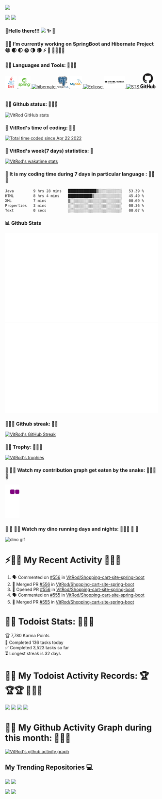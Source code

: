 
<!-- ![](https://media.giphy.com/media/3o7TKDEhaHWJpBs2Xu/giphy.gif) -->
![](https://pbs.twimg.com/media/FY5HhpUXoAA-4Fg?format=png&name=small)

![](https://media.giphy.com/media/35bsf4G3CHIWs/giphy.gif)
![](https://media.giphy.com/media/11z8mwhw0jxQiI/giphy.gif)
  

   
###  🌈Hello there!!!  ![](https://komarev.com/ghpvc/?username=VitRod&color=green)  ✨ 🌈
###  🔱🌈 I’m currently working on SpringBoot and Hibernate Project😄 🌒  🌓 🌞 🌗  🌘 ⚡ 💪 🌈🏳️‍🌈🔱
     
<!--
**VitRod/VitRod** is a ✨ _special_ ✨ repository because its `README.md` (this file) appears on your GitHub profile.
Here are some ideas to get you started:
    
- 🔭 I’m currently working on ...
- 🌱 I’m currently learning ...
- 👯 I’m looking to collaborate on ...
- 🤔 I’m looking for help with ...
- 💬 Ask me about ...
- 📫 How to reach me: ...
- 😄 Pronouns: ...
- ⚡ Fun fact: ...
-->

  

 ### 🔱🌈  Languages and Tools: 🏳️‍🌈🔱  
<p align="left"> 
   <a href="https://www.javatpoint.com/java-tutorial" target="_blank"> <img src="https://raw.githubusercontent.com/devicons/devicon/1119b9f84c0290e0f0b38982099a2bd027a48bf1/icons/java/java-original-wordmark.svg" alt="java" width="40" height="40"/> </a>
  <a href="https://www.javatpoint.com/spring-tutorial" target="_blank"> <img src="https://raw.githubusercontent.com/devicons/devicon/1119b9f84c0290e0f0b38982099a2bd027a48bf1/icons/spring/spring-original-wordmark.svg" alt="spring" width="40" height="40"/> </a>
  <a href="https://www.javatpoint.com/hibernate-tutorial" target="_blank"> <img src="https://www.vectorlogo.zone/logos/hibernate/hibernate-ar21.png" alt="hibernate" width="100" height="40"/> </a>
   <a href="https://www.javatpoint.com/postgresql-tutorial" target="_blank"> <img src="https://raw.githubusercontent.com/devicons/devicon/1119b9f84c0290e0f0b38982099a2bd027a48bf1/icons/postgresql/postgresql-original-wordmark.svg" alt="postgres" width="40" height="40"/> </a>
   <a href="https://www.javatpoint.com/mysql-tutorial" target="_blank"> <img src="https://raw.githubusercontent.com/devicons/devicon/1119b9f84c0290e0f0b38982099a2bd027a48bf1/icons/mysql/mysql-original-wordmark.svg" alt="mysql" width="40" height="40"/> </a>
  <a href="https://www.javatpoint.com/intellij-vs-eclipse" target="_blank"> <img src="https://upload.wikimedia.org/wikipedia/commons/thumb/d/d0/Eclipse-Luna-Logo.svg/2560px-Eclipse-Luna-Logo.svg.png" alt="Eclipse" width="60" height="30"/> </a>
  <a href="https://www.javatpoint.com/intellij-idea-tutorial" target="_blank"> <img src="https://raw.githubusercontent.com/devicons/devicon/1119b9f84c0290e0f0b38982099a2bd027a48bf1/icons/intellij/intellij-plain-wordmark.svg" alt="Intelij idea" width="70" height="40"/> </a>
   <a href="https://www.javatpoint.com/java" target="_blank"> <img src="http://3.bp.blogspot.com/-Ajql3_Oijdk/U438gFWH3fI/AAAAAAAAAKE/DFbF4ZLaqjY/s1600/spring-tool-suite-project-logo.png" alt="STS" width="50" height="50"/> </a>
  <a href="https://www.javatpoint.com/java" target="_blank"> <img src="https://raw.githubusercontent.com/devicons/devicon/1119b9f84c0290e0f0b38982099a2bd027a48bf1/icons/github/github-original-wordmark.svg" alt="Github" width="50" height="50"/> </a>
  </p>
     
  # <h3 align="left">🔱🌈 Github status: 🏳️‍🌈🔱</h3>
  
  <!-- ![VitRod GitHub stats](https://github-readme-stats.vercel.app/api?username=VitRod) -->
  
  ![VitRod GitHub stats](https://github-readme-stats.vercel.app/api?username=VitRod&show_icons=true&theme=radical)
  
 <!-- [![Anurag's GitHub stats](https://github-readme-stats.vercel.app/api?username=anuraghazra)](https://github.com/anuraghazra/github-readme-stats) -->
  
  <h3 align="left"> 🔱 VitRod's time of coding: 🏳️‍🌈</h3>
  
  <a href="https://wakatime.com/@a497e0ea-4978-42b2-9aa3-d3c04dc123a5"><img src="https://wakatime.com/badge/user/a497e0ea-4978-42b2-9aa3-d3c04dc123a5.svg" alt="Total time coded since Apr 22 2022" /></a>
  
 
   ###  🔱 VitRod's week(7 days) statistics: 🌈  
  
  [![VitRod's wakatime stats](https://github-readme-stats.vercel.app/api/wakatime?username=VitRod)](https://github.com/anuraghazra/github-readme-stats)
  
    

  
  
  
  ###   🌈 It is my coding time during 7 days in particular language : 🏳️‍🌈🔱  
  
<!--START_SECTION:waka-->

```text
Java         9 hrs 28 mins   █████████████▒░░░░░░░░░░░   53.39 %
HTML         8 hrs 4 mins    ███████████▒░░░░░░░░░░░░░   45.49 %
XML          7 mins          ▒░░░░░░░░░░░░░░░░░░░░░░░░   00.69 %
Properties   3 mins          ░░░░░░░░░░░░░░░░░░░░░░░░░   00.36 %
Text         0 secs          ░░░░░░░░░░░░░░░░░░░░░░░░░   00.07 %
```

<!--END_SECTION:waka-->
    
<!--  ###  🔱🌈   Top languages: 🏳️‍🌈🔱 
  
  [![VitRod's Top Langs](https://github-readme-stats.vercel.app/api/top-langs/?username=VitRod&layout=compact)](https://github.com/VitRod/github-readme-stats) -->
  
  ### 📊 Github Stats
<a href='https://github.com/VitRod/github-stats-transparent'>
  
![Stats Overview](https://github.com/VitRod/VitRod/blob/output/generated/overview.svg)
![Most Used Languages](https://github.com/VitRod/VitRod/blob/output/generated/languages.svg)
  
  
</a>
  
  
  ###  🏳️‍🌈🔱  Github streak: 🔱🌈  
  
 [![VitRod's GitHub Streak](https://github-readme-streak-stats.herokuapp.com?user=VitRod&theme=radical&hide_border=true&date_format=M%20j%5B%2C%20Y%5D)](https://git.io/streak-stats)
 
  ###  🔱🌈  Trophy: 🏳️‍🌈🔱 
    
 
 [![VitRod's trophies](https://github-profile-trophy.vercel.app/?username=VitRod&theme=radical)](https://github.com/VitRod/github-profile-trophy)
 
 
 
 
  ### :snake: 🔱🌈 Watch my contribution graph get eaten by the snake: 🏳️‍🌈🔱  :snake: 
 
 ![snake gif](https://github.com/VitRod/VitRod/blob/output_snake/github-contribution-grid-snake.gif)
 
 
 
 
  ### 🐲  🐉 🔱🌈 Watch my dino running days and nights: 🏳️‍🌈🔱  🐲  🐉
 ![dino gif](https://github.com/VitRod/VitRod/blob/main/dino.gif)
 
 
 
 
 # :zap:🔱🌈  My Recent Activity 🏳️‍🌈🔱

<!--START_SECTION:activity-->
1. 🗣 Commented on [#556](https://github.com/VitRod/Shopping-cart-site-spring-boot/issues/556) in [VitRod/Shopping-cart-site-spring-boot](https://github.com/VitRod/Shopping-cart-site-spring-boot)
2. 🎉 Merged PR [#556](https://github.com/VitRod/Shopping-cart-site-spring-boot/pull/556) in [VitRod/Shopping-cart-site-spring-boot](https://github.com/VitRod/Shopping-cart-site-spring-boot)
3. 💪 Opened PR [#556](https://github.com/VitRod/Shopping-cart-site-spring-boot/pull/556) in [VitRod/Shopping-cart-site-spring-boot](https://github.com/VitRod/Shopping-cart-site-spring-boot)
4. 🗣 Commented on [#555](https://github.com/VitRod/Shopping-cart-site-spring-boot/issues/555) in [VitRod/Shopping-cart-site-spring-boot](https://github.com/VitRod/Shopping-cart-site-spring-boot)
5. 🎉 Merged PR [#555](https://github.com/VitRod/Shopping-cart-site-spring-boot/pull/555) in [VitRod/Shopping-cart-site-spring-boot](https://github.com/VitRod/Shopping-cart-site-spring-boot)
<!--END_SECTION:activity-->


# 🔱🌈 Todoist Stats: 🏳️‍🌈🔱

<!-- TODO-IST:START -->
🏆  7,780 Karma Points           
🌸  Completed 136 tasks today           
✅  Completed 3,523 tasks so far           
⏳  Longest streak is 32 days
<!-- TODO-IST:END -->

# 🔱🌈 My Todoist Activity Records: 🏆🏆🏆 🏳️‍🌈🔱
![](  https://pbs.twimg.com/media/FZJXU4aWYAA48p6?format=png&name=small   )
![](  https://pbs.twimg.com/media/FZJXWTzXEAIlhWv?format=png&name=small    )
![](  https://pbs.twimg.com/media/FZJXX1cXkAAR0lh?format=png&name=small   )
![](   https://pbs.twimg.com/media/FZJXZLjX0AAxONG?format=png&name=small  )




# 🔱🌈 My Github Activity Graph during this month: 🏳️‍🌈🔱

[![VitRod's github activity graph](https://activity-graph.herokuapp.com/graph?username=VitRod&theme=redical)](https://github.com/ashutosh00710/github-readme-activity-graph)

<!--[![VitRod's github activity graph](https://activity-graph.herokuapp.com/graph?username=VitRod)](https://github.com/ashutosh00710/github-readme-activity-graph) -->

## My Trending Repositories 💻

[![](https://github-readme-stats.vercel.app/api/pin/?username=VitRod&repo=SimpleSpringBootThymeleafApp&&show_icons=true&theme=radical)](https://github.com/VitRod/SimpleSpringBootThymeleafApp)
[![](https://github-readme-stats.vercel.app/api/pin/?username=VitRod&repo=sql-jdbc-school&&show_icons=true&theme=radical)](https://github.com/VitRod/sql-jdbc-school)
 
 [![](https://github-readme-stats.vercel.app/api/pin/?username=VitRod&repo=UniversityProject_Task10&&show_icons=true&theme=radical)](https://github.com/VitRod/UniversityProject_Task10)
 [![](https://github-readme-stats.vercel.app/api/pin/?username=VitRod&repo=App_Whats_the_weather&&show_icons=true&theme=radical)](https://github.com/VitRod/App_Whats_the_weather)
